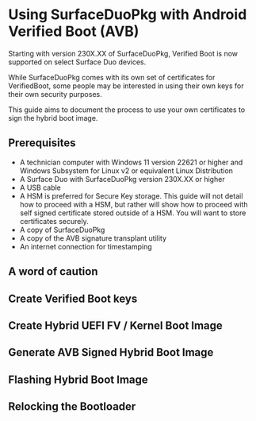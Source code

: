 # Using SurfaceDuoPkg with Android Verified Boot (AVB)

Starting with version 230X.XX of SurfaceDuoPkg, Verified Boot is now supported on select Surface Duo devices.

While SurfaceDuoPkg comes with its own set of certificates for VerifiedBoot, some people may be interested in using their own keys for their own security purposes.

This guide aims to document the process to use your own certificates to sign the hybrid boot image.

## Prerequisites

- A technician computer with Windows 11 version 22621 or higher and Windows Subsystem for Linux v2 or equivalent Linux Distribution
- A Surface Duo with SurfaceDuoPkg version 230X.XX or higher
- A USB cable
- A HSM is preferred for Secure Key storage. This guide will not detail how to proceed with a HSM, but rather will show how to proceed with self signed certificate stored outside of a HSM. You will want to store certificates securely.
- A copy of SurfaceDuoPkg
- A copy of the AVB signature transplant utility
- An internet connection for timestamping

## A word of caution

## Create Verified Boot keys

## Create Hybrid UEFI FV / Kernel Boot Image

## Generate AVB Signed Hybrid Boot Image

## Flashing Hybrid Boot Image

## Relocking the Bootloader
